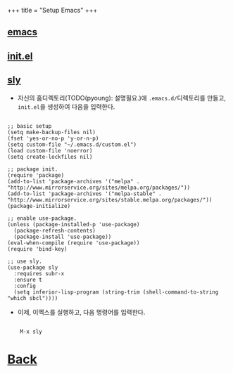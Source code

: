 +++
title = "Setup Emacs"
+++



## [emacs](https://www.gnu.org/software/emacs/download.html)
## [init.el](https://www.gnu.org/software/emacs/manual/html_node/emacs/Init-File.html)
## [sly](https://joaotavora.github.io/sly/)


* 자신의 홈디렉토리(TODO(pyoung): 설명필요.)에 `.emacs.d/`디렉토리를 만들고, `init.el`을 생성하여 다음을 입력한다.


``` emacs-lisp

;; basic setup
(setq make-backup-files nil)
(fset 'yes-or-no-p 'y-or-n-p)
(setq custom-file "~/.emacs.d/custom.el")
(load custom-file 'noerror)
(setq create-lockfiles nil)

;; package init.
(require 'package)
(add-to-list 'package-archives '("melpa" . "http://www.mirrorservice.org/sites/melpa.org/packages/"))
(add-to-list 'package-archives '("melpa-stable" . "http://www.mirrorservice.org/sites/stable.melpa.org/packages/"))
(package-initialize)

;; enable use-package.
(unless (package-installed-p 'use-package)
  (package-refresh-contents)
  (package-install 'use-package))
(eval-when-compile (require 'use-package))
(require 'bind-key)

;; use sly.
(use-package sly
  :requires subr-x
  :ensure t
  :config
  (setq inferior-lisp-program (string-trim (shell-command-to-string "which sbcl"))))

```

* 이제, 이멕스를 실행하고, 다음 명령어를 입력한다.

```

    M-x sly

```

# [Back](./)
